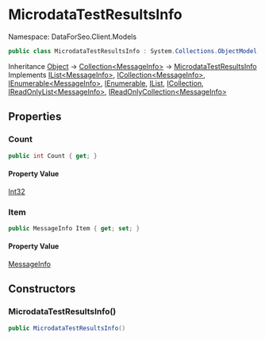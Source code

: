 # MicrodataTestResultsInfo

Namespace: DataForSeo.Client.Models

```csharp
public class MicrodataTestResultsInfo : System.Collections.ObjectModel.Collection`1[[DataForSeo.Client.Models.MessageInfo, DataForSeo.Client, Version=1.0.25.0, Culture=neutral, PublicKeyToken=null]], System.Collections.Generic.IList`1[[DataForSeo.Client.Models.MessageInfo, DataForSeo.Client, Version=1.0.25.0, Culture=neutral, PublicKeyToken=null]], System.Collections.Generic.ICollection`1[[DataForSeo.Client.Models.MessageInfo, DataForSeo.Client, Version=1.0.25.0, Culture=neutral, PublicKeyToken=null]], System.Collections.Generic.IEnumerable`1[[DataForSeo.Client.Models.MessageInfo, DataForSeo.Client, Version=1.0.25.0, Culture=neutral, PublicKeyToken=null]], System.Collections.IEnumerable, System.Collections.IList, System.Collections.ICollection, System.Collections.Generic.IReadOnlyList`1[[DataForSeo.Client.Models.MessageInfo, DataForSeo.Client, Version=1.0.25.0, Culture=neutral, PublicKeyToken=null]], System.Collections.Generic.IReadOnlyCollection`1[[DataForSeo.Client.Models.MessageInfo, DataForSeo.Client, Version=1.0.25.0, Culture=neutral, PublicKeyToken=null]]
```

Inheritance [Object](https://docs.microsoft.com/en-us/dotnet/api/Object) → [Collection&lt;MessageInfo&gt;](./MessageInfo.md) → [MicrodataTestResultsInfo](./MicrodataTestResultsInfo.md)<br>
Implements [IList&lt;MessageInfo&gt;](./MessageInfo.md), [ICollection&lt;MessageInfo&gt;](./MessageInfo.md), [IEnumerable&lt;MessageInfo&gt;](./MessageInfo.md), [IEnumerable](https://docs.microsoft.com/en-us/dotnet/api/IEnumerable), [IList](https://docs.microsoft.com/en-us/dotnet/api/IList), [ICollection](https://docs.microsoft.com/en-us/dotnet/api/ICollection), [IReadOnlyList&lt;MessageInfo&gt;](./MessageInfo.md), [IReadOnlyCollection&lt;MessageInfo&gt;](./MessageInfo.md)

## Properties

### **Count**

```csharp
public int Count { get; }
```

#### Property Value

[Int32](https://docs.microsoft.com/en-us/dotnet/api/Int32)<br>

### **Item**

```csharp
public MessageInfo Item { get; set; }
```

#### Property Value

[MessageInfo](./MessageInfo.md)<br>

## Constructors

### **MicrodataTestResultsInfo()**

```csharp
public MicrodataTestResultsInfo()
```
